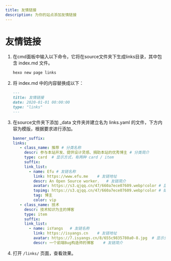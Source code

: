 ```yaml
---
title: 友情链接
description: 为你的站点添加友情链接
---
```


# 友情链接

1. 在cmd面板中输入以下命令，它将在source文件夹下生成links目录，其中包含 index.md ​文件。
    ```bash
    hexo new page links
    ```
2. 将 index.md 中的内容替换成以下：
    ```markdown
    ---
    title: 友情链接
    date: 2020-01-01 00:00:00
    type: "links"
    ---
    ```
3. 在source文件夹下添加 _data 文件夹并建立名为 links.yaml 的文件，下方内容为模版，根据要求进行添加。
    ```yaml
    banner_suffix: 
    links:
       - class_name: 推荐 # 分类名称
         descr: 参与本站开发、提供设计灵感、捐助本站的优秀博主 # 分类简介
         type: card  # 显示方式，有两种 card / item
         suffix: 
         link_list:
           - name: Efu # 友链名称
             link: https://www.efu.me    # 友链地址
             descr: An Open Source worker.   # 友链简介
             avatar: https://s3.qjqq.cn/47/660a7ece07609.webp!color # 显示头像
             topimg: https://s3.qjqq.cn/47/660a7ece07609.webp!color # 如果是card模式下，将显示
             tag: 博主
             color: vip
       - class_name: 技术
         descr: 技术知识为主的博客
         type: item
         suffix: 
         link_list:
           - name: isYangs   # 友链名称
             link: https://isyangs.cn    # 友链地址
             avatar: https://7.isyangs.cn/8/655c9835780a0-8.jpg  # 显示头像
             descr: 一个前端Bug构造师的博客    # 友链简介
    ```
4. 打开 `/links/` 页面，查看效果。
